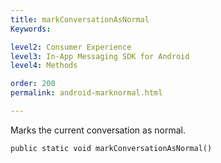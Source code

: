 ```yaml
---
title: markConversationAsNormal
Keywords:

level2: Consumer Experience
level3: In-App Messaging SDK for Android
level4: Methods

order: 200
permalink: android-marknormal.html

---
```


Marks the current conversation as normal. 

`public static void markConversationAsNormal()`
